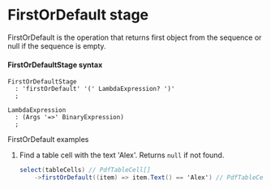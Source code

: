 # FirstOrDefault stage

FirstOrDefault is the operation that returns first object from the sequence or null if the sequence is empty.

#### FirstOrDefaultStage syntax
```antlr
FirstOrDefaultStage
  : 'firstOrDefault' '(' LambdaExpression? ')'  
  ;
  
LambdaExpression
  : (Args '=>' BinaryExpression)
  ;
```

FirstOrDefault examples
1. Find a table cell with the text 'Alex'. Returns ```null``` if not found.
    ```csharp
    select(tableCells) // PdfTableCell[]
        ->firstOrDefault((item) => item.Text() == 'Alex') // PdfTableCell?
    ```
